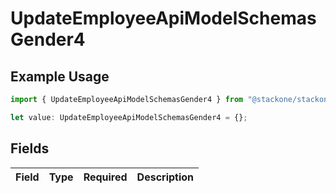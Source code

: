 # UpdateEmployeeApiModelSchemasGender4

## Example Usage

```typescript
import { UpdateEmployeeApiModelSchemasGender4 } from "@stackone/stackone-client-ts/sdk/models/shared";

let value: UpdateEmployeeApiModelSchemasGender4 = {};
```

## Fields

| Field       | Type        | Required    | Description |
| ----------- | ----------- | ----------- | ----------- |